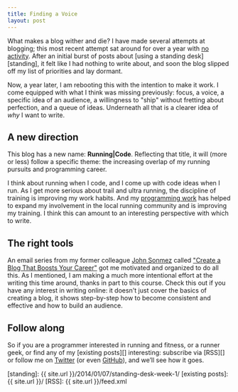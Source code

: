 ```yaml
---
title: Finding a Voice
layout: post
---
```


What makes a blog wither and die? I have made several attempts at blogging; this most recent attempt sat around for over a year with [no activity][]. After an initial burst of posts about [using a standing desk][standing], it felt like I had nothing to write about, and soon the blog slipped off my list of priorities and lay dormant.

Now, a year later, I am rebooting this with the intention to make it work. I come equipped with what I think was missing previously: focus, a voice, a specific idea of an audience, a willingness to "ship" without fretting about perfection, and a queue of ideas. Underneath all that is a clearer idea of *why* I want to write.

## A new direction

This blog has a new name: **Running\|Code**. Reflecting that title, it will (more or less) follow a specific theme: the increasing overlap of my running pursuits and programming career.

I think about running when I code, and I come up with code ideas when I run. As I get more serious about trail and ultra running, the discipline of training is improving my work habits. And my [programming work][TrailsRoc-app] has helped to expand my involvement in the local running community and is improving my training. I think this can amount to an interesting perspective with which to write.

## The right tools

An email series from my former colleague [John Sonmez][simpleprogrammer] called ["Create a Blog That Boosts Your Career"][blog-course] got me motivated and organized to do all this. As I mentioned, I am making a much more intentional effort at the writing this time around, thanks in part to this course. Check this out if you have any interest in writing online: it doesn't just cover the basics of creating a blog, it shows step-by-step how to become consistent and effective and how to build an audience.

## Follow along

So if you are a programmer interested in running and fitness, or a runner geek, or find any of my [existing posts][] interesting: subscribe via [RSS][] or follow me on [Twitter][] (or even [GitHub][]), and we’ll see how it goes.

[no activity]: https://github.com/mmertsock/mmertsock.github.io/graphs/contributors?from=2013-04-07&to=2015-01-19&type=c
[simpleprogrammer]: http://simpleprogrammer.com
[blog-course]: http://devcareerboost.com/blog-course/
[Twitter]: https://twitter.com/mmertsock
[GitHub]: https://github.com/mmertsock/mmertsock.github.io
[TrailsRoc-app]: http://www.esker-apps.com/trailsroc/
[standing]: {{ site.url }}/2014/01/07/standing-desk-week-1/
[existing posts]: {{ site.url }}/
[RSS]: {{ site.url }}/feed.xml
